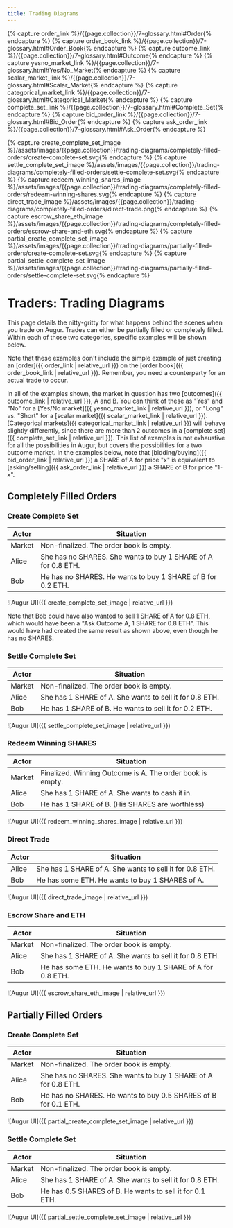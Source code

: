 ```yaml
---
title: Trading Diagrams
---
```


{% capture order_link %}/{{page.collection}}/7-glossary.html#Order{% endcapture %}
{% capture order_book_link %}/{{page.collection}}/7-glossary.html#Order_Book{% endcapture %}
{% capture outcome_link %}/{{page.collection}}/7-glossary.html#Outcome{% endcapture %}
{% capture yesno_market_link %}/{{page.collection}}/7-glossary.html#Yes/No_Market{% endcapture %}
{% capture scalar_market_link %}/{{page.collection}}/7-glossary.html#Scalar_Market{% endcapture %}
{% capture categorical_market_link %}/{{page.collection}}/7-glossary.html#Categorical_Market{% endcapture %}
{% capture complete_set_link %}/{{page.collection}}/7-glossary.html#Complete_Set{% endcapture %}
{% capture bid_order_link %}/{{page.collection}}/7-glossary.html#Bid_Order{% endcapture %}
{% capture ask_order_link %}/{{page.collection}}/7-glossary.html#Ask_Order{% endcapture %}

{% capture create_complete_set_image %}/assets/images/{{page.collection}}/trading-diagrams/completely-filled-orders/create-complete-set.svg{% endcapture %}
{% capture settle_complete_set_image %}/assets/images/{{page.collection}}/trading-diagrams/completely-filled-orders/settle-complete-set.svg{% endcapture %}
{% capture redeem_winning_shares_image %}/assets/images/{{page.collection}}/trading-diagrams/completely-filled-orders/redeem-winning-shares.svg{% endcapture %}
{% capture direct_trade_image %}/assets/images/{{page.collection}}/trading-diagrams/completely-filled-orders/direct-trade.png{% endcapture %}
{% capture escrow_share_eth_image %}/assets/images/{{page.collection}}/trading-diagrams/completely-filled-orders/escrow-share-and-eth.svg{% endcapture %}
{% capture partial_create_complete_set_image %}/assets/images/{{page.collection}}/trading-diagrams/partially-filled-orders/create-complete-set.svg{% endcapture %}
{% capture partial_settle_complete_set_image %}/assets/images/{{page.collection}}/trading-diagrams/partially-filled-orders/settle-complete-set.svg{% endcapture %}

# Traders: Trading Diagrams

This page details the nitty-gritty for what happens behind the scenes when you trade on Augur. Trades can either be partially filled or completely filled. Within each of those two categories, specific examples will be shown below. 

Note that these examples don't include the simple example of just creating an [order]({{ order_link | relative_url }}) on the [order book]({{ order_book_link | relative_url }}). Remember, you need a counterparty for an actual trade to occur.

In all of the examples shown, the market in question has two [outcomes]({{ outcome_link | relative_url }}), A and B. You can think of these as "Yes" and "No" for a [Yes/No market]({{ yesno_market_link | relative_url }}), or "Long" vs. "Short" for a [scalar market]({{ scalar_market_link | relative_url }}). [Categorical markets]({{ categorical_market_link | relative_url }}) will behave slightly differently, since there are more than 2 outcomes in a [complete set]({{ complete_set_link | relative_url }}). This list of examples is not exhaustive for all the possibilities in Augur, but covers the possibilities for a two outcome market. In the examples below, note that [bidding/buying]({{ bid_order_link | relative_url }}) a SHARE of A for price "x" is equivalent to [asking/selling]({{ ask_order_link | relative_url }}) a SHARE of B for price "1-x".

## Completely Filled Orders

### Create Complete Set

Actor | Situation
--- | ---
Market | Non-finalized. The order book is empty.
Alice	| She has no SHARES. She wants to buy 1 SHARE of A for 0.8 ETH.
Bob	| He has no SHARES. He wants to buy 1 SHARE of B for 0.2 ETH.

![Augur UI]({{ create_complete_set_image | relative_url }})

Note that Bob could have also wanted to sell 1 SHARE of A for 0.8 ETH, which would have been a "Ask Outcome A, 1 SHARE for 0.8 ETH". This would have had created the same result as shown above, even though he has no SHARES.

### Settle Complete Set

Actor | Situation
--- | ---
Market | Non-finalized. The order book is empty.
Alice	| She has 1 SHARE of A. She wants to sell it for 0.8 ETH.
Bob	| He has 1 SHARE of B. He wants to sell it for 0.2 ETH.

![Augur UI]({{ settle_complete_set_image | relative_url }})

### Redeem Winning SHARES

Actor | Situation
--- | ---
Market | Finalized. Winning Outcome is A. The order book is empty.
Alice	| She has 1 SHARE of A. She wants to cash it in.
Bob	| He has 1 SHARE of B. (His SHARES are worthless)

![Augur UI]({{ redeem_winning_shares_image | relative_url }})

### Direct Trade

Actor | Situation
--- | ---
Alice	| She has 1 SHARE of A.  She wants to sell it for 0.8 ETH.
Bob	| He has some ETH. He wants to buy 1 SHARES of A.

![Augur UI]({{ direct_trade_image | relative_url }})

### Escrow Share and ETH

Actor | Situation
--- | ---
Market | Non-finalized. The order book is empty.
Alice	| She has 1 SHARE of A. She wants to sell it for 0.8 ETH.
Bob	| He has some ETH. He wants to buy 1 SHARE of A for 0.8 ETH.

![Augur UI]({{ escrow_share_eth_image | relative_url }})

## Partially Filled Orders

### Create Complete Set

Actor | Situation
--- | ---
Market | Non-finalized. The order book is empty.
Alice	| She has no SHARES. She wants to buy 1 SHARE of A for 0.8 ETH.
Bob	| He has no SHARES. He wants to buy 0.5 SHARES of B for 0.1 ETH.

![Augur UI]({{ partial_create_complete_set_image | relative_url }})

### Settle Complete Set

Actor | Situation
--- | ---
Market | Non-finalized. The order book is empty.
Alice	| She has 1 SHARE of A. She wants to sell it for 0.8 ETH.
Bob	| He has 0.5 SHARES of B. He wants to sell it for 0.1 ETH.

![Augur UI]({{ partial_settle_complete_set_image | relative_url }})
